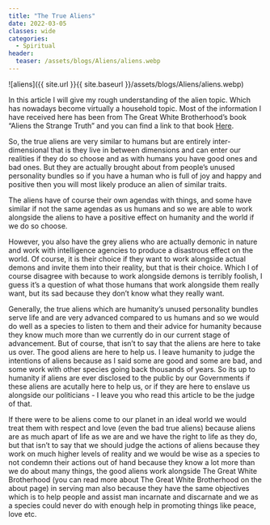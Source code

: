 ```yaml
---
title: "The True Aliens"
date: 2022-03-05
classes: wide
categories:
  - Spiritual 
header: 
  teaser: /assets/blogs/Aliens/aliens.webp
---
```


![aliens]({{ site.url }}{{ site.baseurl }}/assets/blogs/Aliens/aliens.webp)


In this article I will give my rough understanding of the alien topic. Which has nowadays become virtually a household topic. Most of the information I have received here has been from The Great White Brotherhood’s book “Aliens the Strange Truth” and you can find a link to that book [Here](https://thegreatwhitebrotherhood.org/books/aliens-the-strange-truth/).  

So, the true aliens are very similar to humans but are entirely inter-dimensional that is they live in between dimensions and can enter our realities if they do so choose and as with humans you have good ones and bad ones. But they are actually brought about from people’s unused personality bundles so if you have a human who is full of joy and happy and positive then you will most likely produce an alien of similar traits. 

The aliens have of course their own agendas with things, and some have similar if not the same agendas as us humans and so we are able to work alongside the aliens to have a positive effect on humanity and the world if we do so choose.

However, you also have the grey aliens who are actually demonic in nature and work with intelligence agencies to produce a disastrous effect on the world. Of course, it is their choice if they want to work alongside actual demons and invite them into their reality, but that is their choice. Which I of course disagree with because to work alongside demons is terribly foolish, I guess it’s a question of what those humans that work alongside them really want, but its sad because they don’t know what they really want.

Generally, the true aliens which are humanity’s unused personality bundles serve life and are very advanced compared to us humans and so we would do well as a species to listen to them and their advice for humanity because they know much more than we currently do in our current stage of advancement. But of course, that isn’t to say that the aliens are here to take us over. The good aliens are here to help us. I leave humanity to judge the intentions of aliens because as I said some are good and some are bad, and some work with other species going back thousands of years. So its up to humanity if aliens are ever disclosed to the public by our Governments if these aliens are acutally here to help us, or if they are here to enslave us alongside our politicians - I leave you who read this article to be the judge of that. 

If there were to be aliens come to our planet in an ideal world we would treat them with respect and love (even the bad true aliens) because aliens are as much apart of life as we are and we have the right to life as they do, but that isn’t to say that we should judge the actions of aliens because they work on much higher levels of reality and we would be wise as a species to not condemn their actions out of hand because they know a lot more than we do about many things, the good aliens work alongside The Great White Brotherhood (you can read more about The Great White Brotherhood on the about page) in serving man also because they have the same objectives which is to help people and assist man incarnate and discarnate and we as a species could never do with enough help in promoting things like peace, love etc.
